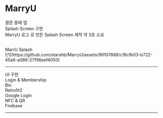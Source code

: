 # MarryU
결혼 중매 앱 <br>
Splash Screen 구현 <br>
MarryU 로고 로 만든 Splash Screen 제작 
약 3초 소요 
<br>
<br>
<div>MarrU Splash</div>
![1](https://github.com/starshb/MarryU/assets/99107888/c18cfb03-b722-45a6-a086-27f96eef4050)

<hr>
UI 구현 <br>
Login & Membership <br>
Bio <br>
Retrofit2 <br>
Google Login <br>
NFC & QR <br>
Firebase <br>


<hr>
